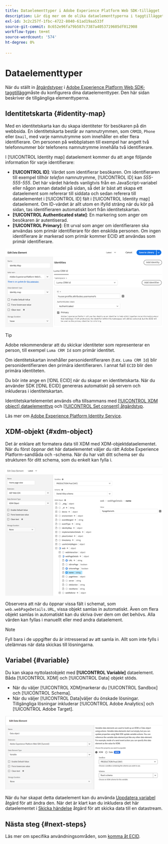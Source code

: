 ```yaml
---
title: Dataelementtyper i Adobe Experience Platform Web SDK-tillägget
description: Lär dig mer om de olika dataelementtyperna i taggtillägget Adobe Experience Platform Web SDK.
exl-id: 3c2c257f-1fbc-4722-8040-61ad19aa533f
source-git-commit: 8c652e96fa79b587c7387a4053719605df012908
workflow-type: tm+mt
source-wordcount: '574'
ht-degree: 0%

---
```



# Dataelementtyper

När du ställt in [åtgärdstyper](action-types.md) i [Adobe Experience Platform Web SDK-taggtillägg](web-sdk-extension-configuration.md)måste du konfigurera dina dataelementtyper. Den här sidan beskriver de tillgängliga elementtyperna.

## Identitetskarta {#identity-map}

Med en identitetskarta kan du skapa identiteter för besökaren på din webbsida. En identitetskarta består av namnutrymmen, som `CRMID`, `Phone` eller `Email`, med varje namnutrymme som innehåller en eller flera identifierare. Om personen på webbplatsen till exempel har angett två telefonnummer bör telefonens namnutrymme innehålla två identifierare.

I [!UICONTROL Identity map] dataelement kommer du att ange följande information för varje identifierare:

* **[!UICONTROL ID]**: Värdet som identifierar besökaren. Om identifieraren till exempel tillhör _telefon_ namnutrymme, [!UICONTROL ID] kan _555-555-555_. Det här värdet härleds vanligtvis från en JavaScript-variabel eller någon annan datadel på sidan, så det är bäst att skapa ett dataelement som refererar till siddata och sedan referera till dataelementet i [!UICONTROL ID] fält i [!UICONTROL Identity map] dataelement. Om ID-värdet är allt utom en ifylld sträng när du kör på sidan, tas identifieraren automatiskt bort från identitetskartan.
* **[!UICONTROL Authenticated state]**: En markering som anger om besökaren är autentiserad.
* **[!UICONTROL Primary]**: Ett urval som anger om identifieraren ska användas som primär identifierare för den enskilda personen. Om ingen identifierare är markerad som primär kommer ECID att användas som primär identifierare.

![Användargränssnittsbild som visar skärmen Redigera dataelement.](assets/identity-map-data-element.png)

>[!TIP]
>
>Adobe rekommenderar att du skickar identiteter som representerar en person, till exempel `Luma CRM Id` som primär identitet.
>
>Om identitetskartan innehåller personidentifieraren (t.ex. `Luma CRM Id`) blir personidentifieraren den primära identifieraren. I annat fall `ECID` blir den primära identiteten.

Du bör inte ange en [!DNL ECID] när du skapar en identitetskarta. När du använder SDK [!DNL ECID] genereras automatiskt på servern och inkluderas i identitetskartan.

Identitetskartelementet används ofta tillsammans med [[!UICONTROL XDM object] dataelementtyp](#xdm-object) och [[!UICONTROL Set consent] åtgärdstyp](action-types.md#set-consent).

Läs mer om [Adobe Experience Platform Identity Service](../../../../identity-service/home.md).

## XDM-objekt {#xdm-object}

Det är enklare att formatera data till XDM med XDM-objektdataelementet. När du först öppnar det här dataelementet väljer du rätt Adobe Experience Platform-sandlåda och -schema. När du har valt ditt schema ser du strukturen för ditt schema, som du enkelt kan fylla i.

![Användargränssnittsbild som visar XDM-objektstrukturen.](assets/XDM-object.png)

Observera att när du öppnar vissa fält i schemat, som `web.webPageDetails.URL`, vissa objekt samlas in automatiskt. Även om flera objekt samlas in automatiskt kan du skriva över dem om det behövs. Alla värden kan fyllas i manuellt eller med andra dataelement.

>[!NOTE]
>
>Fyll bara i de uppgifter du är intresserad av att samla in. Allt som inte fylls i utelämnas när data skickas till lösningarna.

## Variabel {#variable}

Du kan skapa nyttolastobjekt med **[!UICONTROL Variable]** dataelement. Båda [!UICONTROL XDM] och [!UICONTROL Data] objekt stöds.

* När du väljer [!UICONTROL XDM]markerar du [!UICONTROL Sandbox] och [!UICONTROL Schema].
* När du väljer [!UICONTROL Data]väljer du önskade lösningar. Tillgängliga lösningar inkluderar [!UICONTROL Adobe Analytics] och [!UICONTROL Adobe Target].

![Bild av tagggränssnittet som visar dataelementalternativen.](assets/variable-data-element.png)

När du har skapat detta dataelement kan du använda [Uppdatera variabel](./action-types.md#update-variable) åtgärd för att ändra den. När det är klart kan du inkludera det här dataelementet i [Skicka händelse](./action-types.md#send-event) åtgärd för att skicka data till en datastream.

## Nästa steg {#next-steps}

Läs mer om specifika användningsområden, som [komma åt ECID](accessing-the-ecid.md).
